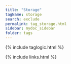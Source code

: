 ```yaml
---
title: "Storage"
tagName: storage
search: exclude
permalink: tag_storage.html
sidebar: mydoc_sidebar
folder: tags
---
```

{% include taglogic.html %}

{% include links.html %}
